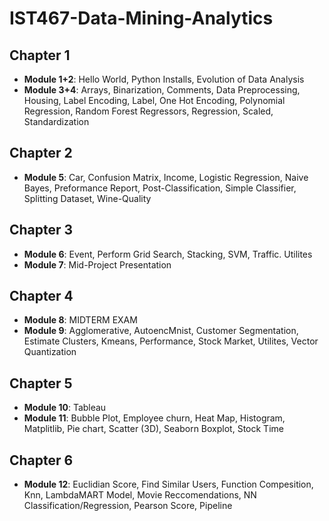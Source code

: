 # IST467-Data-Mining-Analytics

## Chapter 1
* **Module 1+2**:  Hello World, Python Installs, Evolution of Data Analysis
* **Module 3+4**: Arrays, Binarization, Comments, Data Preprocessing, Housing, Label Encoding, 
      Label, One Hot Encoding, Polynomial Regression, Random Forest Regressors, Regression, Scaled, Standardization

## Chapter 2
* **Module 5**: Car, Confusion Matrix, Income, Logistic Regression, Naive Bayes, Preformance Report, Post-Classification, Simple Classifier, Splitting Dataset, Wine-Quality

## Chapter 3
* **Module 6**: Event, Perform Grid Search, Stacking, SVM, Traffic. Utilites 
* **Module 7**: Mid-Project Presentation

## Chapter 4
* **Module 8**: MIDTERM EXAM
* **Module 9**: Agglomerative, AutoencMnist, Customer Segmentation, Estimate Clusters, Kmeans, Performance, Stock Market, Utilites, Vector Quantization

## Chapter 5
* **Module 10**: Tableau
* **Module 11**: Bubble Plot, Employee churn, Heat Map, Histogram, Matplitlib, Pie chart, Scatter (3D), Seaborn Boxplot, Stock Time

## Chapter 6
* **Module 12**: Euclidian Score, Find Similar Users, Function Compesition, Knn, LambdaMART Model, Movie Reccomendations, NN Classification/Regression, Pearson Score, Pipeline
